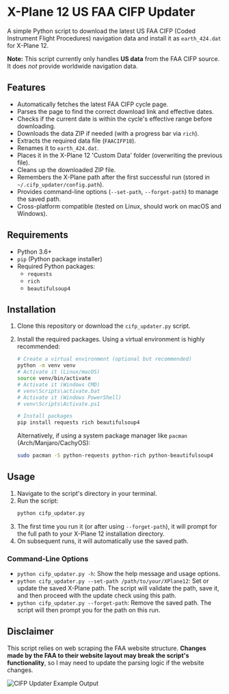 # X-Plane 12 US FAA CIFP Updater

A simple Python script to download the latest US FAA CIFP (Coded Instrument Flight Procedures) navigation data and install it as `earth_424.dat` for X-Plane 12.

**Note:** This script currently only handles **US data** from the FAA CIFP source. It does *not* provide worldwide navigation data.

## Features

*   Automatically fetches the latest FAA CIFP cycle page.
*   Parses the page to find the correct download link and effective dates.
*   Checks if the current date is within the cycle's effective range before downloading.
*   Downloads the data ZIP if needed (with a progress bar via `rich`).
*   Extracts the required data file (`FAACIFP18`).
*   Renames it to `earth_424.dat`.
*   Places it in the X-Plane 12 'Custom Data' folder (overwriting the previous file).
*   Cleans up the downloaded ZIP file.
*   Remembers the X-Plane path after the first successful run (stored in `~/.cifp_updater/config.path`).
*   Provides command-line options (`--set-path`, `--forget-path`) to manage the saved path.
*   Cross-platform compatible (tested on Linux, should work on macOS and Windows).

## Requirements

*   Python 3.6+
*   `pip` (Python package installer)
*   Required Python packages:
    *   `requests`
    *   `rich`
    *   `beautifulsoup4`

## Installation

1.  Clone this repository or download the `cifp_updater.py` script.
2.  Install the required packages. Using a virtual environment is highly recommended:

    ```bash
    # Create a virtual environment (optional but recommended)
    python -m venv venv
    # Activate it (Linux/macOS)
    source venv/bin/activate
    # Activate it (Windows CMD)
    # venv\Scripts\activate.bat
    # Activate it (Windows PowerShell)
    # venv\Scripts\Activate.ps1

    # Install packages
    pip install requests rich beautifulsoup4
    ```
    Alternatively, if using a system package manager like `pacman` (Arch/Manjaro/CachyOS):
    ```bash
    sudo pacman -S python-requests python-rich python-beautifulsoup4
    ```

## Usage

1.  Navigate to the script's directory in your terminal.
2.  Run the script:
    ```bash
    python cifp_updater.py
    ```
3.  The first time you run it (or after using `--forget-path`), it will prompt for the full path to your X-Plane 12 installation directory.
4.  On subsequent runs, it will automatically use the saved path.

### Command-Line Options

*   `python cifp_updater.py -h`: Show the help message and usage options.
*   `python cifp_updater.py --set-path /path/to/your/XPlane12`: Set or update the saved X-Plane path. The script will validate the path, save it, and then proceed with the update check using this path.
*   `python cifp_updater.py --forget-path`: Remove the saved path. The script will then prompt you for the path on this run.

## Disclaimer

This script relies on web scraping the FAA website structure. **Changes made by the FAA to their website layout may break the script's functionality**, so I may need to update the parsing logic if the website changes.

![CIFP Updater Example Output](assets/CIFP_Updater.png)

